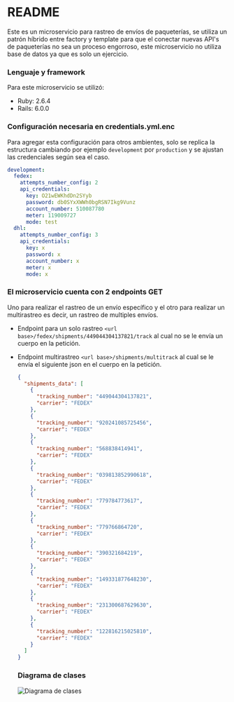 # README

Este es un microservicio para rastreo de envíos de paqueterías, se utiliza un patrón híbrido entre factory y template para que el conectar nuevas API's de paqueterías no sea un proceso engorroso, este microservicio no utiliza base de datos ya que es solo un ejercicio.

### Lenguaje y framework
Para este microservicio se utilizó:
* Ruby: 2.6.4
* Rails: 6.0.0

### Configuración necesaria en credentials.yml.enc
Para agregar esta configuración para otros ambientes, solo se replica la estructura cambiando por ejemplo `development` por `production` y se ajustan las credenciales según sea el caso.
```yml
development:
  fedex:
    attempts_number_config: 2
    api_credentials:
      key: O21wEWKhdDn2SYyb
      password: db0SYxXWWh0bgRSN7Ikg9Vunz
      account_number: 510087780
      meter: 119009727
      mode: test
  dhl:
    attempts_number_config: 3
    api_credentials:
      key: x
      password: x
      account_number: x
      meter: x
      mode: x
```
### El microservicio cuenta con 2 endpoints GET
Uno para realizar el rastreo de un envío específico y el otro para realizar un multirastreo es decir, un rastreo de multiples envíos.
* Endpoint para un solo rastreo `<url base>/fedex/shipments/449044304137821/track` al cual no se le envía un cuerpo en la petición.
* Endpoint multirastreo `<url base>/shipments/multitrack` al cual se le envía el siguiente json en el cuerpo en la petición.

  ```json
  {
    "shipments_data": [
      {
        "tracking_number": "449044304137821",
        "carrier": "FEDEX"
      },
      {
        "tracking_number": "920241085725456",
        "carrier": "FEDEX"
      },
      {
        "tracking_number": "568838414941",
        "carrier": "FEDEX"
      },
      {
        "tracking_number": "039813852990618",
        "carrier": "FEDEX"
      },
      {
        "tracking_number": "779784773617",
        "carrier": "FEDEX"
      },
      {
        "tracking_number": "779766864720",
        "carrier": "FEDEX"
      },
      {
        "tracking_number": "390321684219",
        "carrier": "FEDEX"
      },
      {
        "tracking_number": "149331877648230",
        "carrier": "FEDEX"
      },
      {
        "tracking_number": "231300687629630",
        "carrier": "FEDEX"
      },
      {
        "tracking_number": "122816215025810",
        "carrier": "FEDEX"
      }
    ]
  }
  ```
  ### Diagrama de clases
  ![Diagrama de clases](https://www.planttext.com/api/plantuml/svg/dLJBRiCW4Bpp5HmTHSaNL5MajEa7f7T4yCQXmM31EahKzD-B0TkujTgg5zlxO7Pc1tdZa5jiQqK8IbH0z-TRQKrpfUB4bG9T0Iqbhool2H6AEqVt9zdKeD5jZKPhV9EbxuJI9KNBnRbOq9Vdrn3NhVAWa-IAmXL4Yy1YFZobhbZ3_GYt22s2Mol1Cc61ex557sjUG-m8nzAP8gR6OMF-e-UyZGY9f-iLJ28cbFIlKGdZY50tw9XkwmFOKEauX8bB6kW1uura8uRH6WHAerDJaXyd0R9Pv2IXylKEpGEN7anoDITY6xUIj1ovyC6j63J5KHrKHhLdCM0zdTIlE4FppjEv_hszlo2fDRatykZipZRgRo2sqOeIdB2owTR7iZHSHhDQ8S0vrWDb26c9XrQgaXsjgTcRypX-EhyLusTEz7ppUyYY83JH_g_HtzQm3-nsSM49F3hTM7E1CYajuYi0V77wuRvQPOxDbdEF1e2kfE28grxgN3wS78yO3zPJ9sJmShs-FyvB8dC_X7NRT0SoqZzqJRddTtDjPNN2C3eAcDx5IJdge8HiG9V-Z_O9 "Diagrama de clases")
